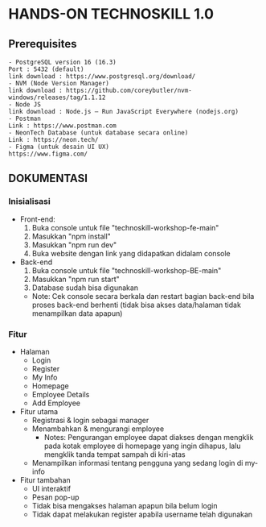 # HANDS-ON TECHNOSKILL 1.0
## Prerequisites
    - PostgreSQL version 16 (16.3) 
    Port : 5432 (default)
    link download : https://www.postgresql.org/download/ 
    - NVM (Node Version Manager)
    link download : https://github.com/coreybutler/nvm-windows/releases/tag/1.1.12
    - Node JS
    link download : Node.js — Run JavaScript Everywhere (nodejs.org)
    - Postman 
    Link : https://www.postman.com
    - NeonTech Database (untuk database secara online)
    Link : https://neon.tech/
    - Figma (untuk desain UI UX)
    https://www.figma.com/

## DOKUMENTASI
### Inisialisasi
- Front-end:
    1. Buka console untuk file "technoskill-workshop-fe-main"
    2. Masukkan "npm install"
    3. Masukkan "npm run dev"
    4. Buka website dengan link yang didapatkan didalam console
- Back-end
    1. Buka console untuk file "technoskill-workshop-BE-main"
    2. Masukkan "npm run start"
    3. Database sudah bisa digunakan
    - Note: Cek console secara berkala dan restart bagian back-end bila proses back-end berhenti (tidak bisa akses data/halaman tidak menampilkan data apapun)
### Fitur
- Halaman
    - Login
    - Register
    - My Info
    -  Homepage
    -  Employee Details
    -  Add Employee
- Fitur utama
    - Registrasi & login sebagai manager
    - Menambahkan & mengurangi employee
        - Notes:
        Pengurangan employee dapat diakses dengan mengklik pada kotak employee di homepage yang ingin dihapus, lalu mengklik tanda tempat sampah di kiri-atas
    - Menampilkan informasi tentang pengguna yang sedang login di my-info
- Fitur tambahan
    - UI interaktif
    - Pesan pop-up
    - Tidak bisa mengakses halaman apapun bila belum login
    - Tidak dapat melakukan register apabila username telah digunakan
